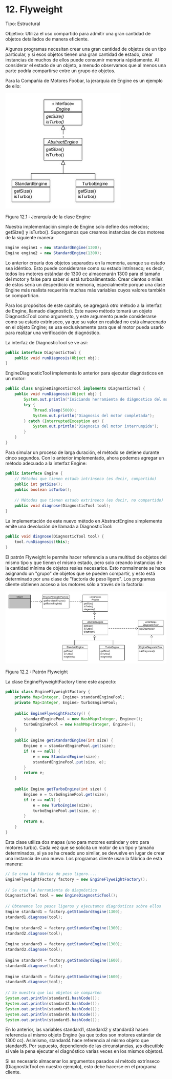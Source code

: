 # 12. Flyweight

Tipo: Estructural

Objetivo: Utiliza el uso compartido para admitir una gran cantidad de objetos detallados de manera eficiente.

Algunos programas necesitan crear una gran cantidad de objetos de un tipo particular, y si esos objetos tienen una gran cantidad de estado, crear instancias de muchos de ellos puede consumir memoria rápidamente. Al considerar el estado de un objeto, a menudo observamos que al menos una parte podría compartirse entre un grupo de objetos.

Para la Compañía de Motores Foobar, la jerarquía de Engine es un ejemplo de ello:

![Jerarquía de la clase Engine](../images/000049.jpg)

Figura 12.1 : Jerarquía de la clase Engine

Nuestra implementación simple de Engine solo define dos métodos; getSize() y isTurbo(). Supongamos que creamos instancias de dos motores de la siguiente manera:

```java
Engine engine1 = new StandardEngine(1300);
Engine engine2 = new StandardEngine(1300);
```

Lo anterior crearía dos objetos separados en la memoria, aunque su estado sea idéntico. Esto puede considerarse como su estado intrínseco; es decir, todos los motores estándar de 1300 cc almacenarán 1300 para el tamaño del motor y false para saber si está turboalimentado. Crear cientos o miles de estos sería un desperdicio de memoria, especialmente porque una clase Engine más realista requeriría muchas más variables cuyos valores también se compartirían.

Para los propósitos de este capítulo, se agregará otro método a la interfaz de Engine, llamado diagnostic(). Este nuevo método tomará un objeto DiagnosticTool como argumento, y este argumento puede considerarse como su estado extrínseco, ya que su valor en realidad no está almacenado en el objeto Engine; se usa exclusivamente para que el motor pueda usarlo para realizar una verificación de diagnóstico.

La interfaz de DiagnosticTool se ve así:

```java
public interface DiagnosticTool {
    public void runDiagnosis(Object obj);
}
```

EngineDiagnosticTool implementa lo anterior para ejecutar diagnósticos en un motor:

```java
public class EngineDiagnosticTool implements DiagnosticTool {
    public void runDiagnosis(Object obj) {
        System.out.println("Iniciando herramienta de diágnostico del motor para " + obj);
        try {
            Thread.sleep(5000);
            System.out.println("Diagnosis del motor completada");
        } catch (InterruptedException ex) {
            System.out.println("Diagnosis del motor interrumpida");
        }
    }
}
```

Para simular un proceso de larga duración, el método se detiene durante cinco segundos. Con lo anterior implementado, ahora podemos agregar un método adecuado a la interfaz Engine:

```java
public interface Engine {
    // Métodos que tienen estado intrínseco (es decir, compartido)
    public int getSize();
    public boolean isTurbo();

    // Métodos que tienen estado extrínseco (es decir, no compartido)
    public void diagnose(DiagnosticTool tool);
}
```

La implementación de este nuevo método en AbstractEngine simplemente emite una devolución de llamada a DiagnosticTool:

```java
public void diagnose(DiagnosticTool tool) {
    tool.runDiagnosis(this);
}
```

El patrón Flyweight le permite hacer referencia a una multitud de objetos del mismo tipo y que tienen el mismo estado, pero solo creando instancias de la cantidad mínima de objetos reales necesarios. Esto normalmente se hace asignando un "grupo" de objetos que se pueden compartir, y esto está determinado por una clase de "factoría de peso ligero". Los programas cliente obtienen acceso a los motores sólo a través de la factoría:

![Patrón Flyweight](../images/000026.jpg)

Figura 12.2 : Patrón Flyweight

La clase EngineFlyweightFactory tiene este aspecto:

```java
public class EngineFlyweightFactory {
    private Map<Integer, Engine> standardEnginePool;
    private Map<Integer, Engine> turboEnginePool;

    public EngineFlyweightFactory() {
        standardEnginePool = new HashMap<Integer, Engine>();
        turboEnginePool = new HashMap<Integer, Engine>();
    }

    public Engine getStandardEngine(int size) {
        Engine e = standardEnginePool.get(size);
        if (e == null) {
            e = new StandardEngine(size);
            standardEnginePool.put(size, e);
        }
        return e;
    }

    public Engine getTurboEngine(int size) {
        Engine e = turboEnginePool.get(size);
        if (e == null) {
            e = new TurboEngine(size);
            turboEnginePool.put(size, e);
        }
        return e;
    }
}
```

Esta clase utiliza dos mapas (uno para motores estándar y otro para motores turbo). Cada vez que se solicita un motor de un tipo y tamaño determinados, si ya se ha creado uno similar, se devuelve en lugar de crear una instancia de uno nuevo. Los programas cliente usan la fábrica de esta manera:

```java
// Se crea la fábrica de peso ligero....
EngineFlyweightFactory factory = new EngineFlyweightFactory();

// Se crea la herramienta de diagnóstico
DiagnosticTool tool = new EngineDiagnosticTool();

// Obtenemos los pesos ligeros y ejecutamos diagnósticos sobre ellos
Engine standard1 = factory.getStandardEngine(1300);
standard1.diagnose(tool);

Engine standard2 = factory.getStandardEngine(1300);
standard2.diagnose(tool);

Engine standard3 = factory.getStandardEngine(1300);
standard3.diagnose(tool);

Engine standard4 = factory.getStandardEngine(1600);
standard4.diagnose(tool);

Engine standard5 = factory.getStandardEngine(1600);
standard5.diagnose(tool);

// Se muestra que los objetos se comparten
System.out.println(standard1.hashCode());
System.out.println(standard2.hashCode());
System.out.println(standard3.hashCode());
System.out.println(standard4.hashCode());
System.out.println(standard5.hashCode());
```

En lo anterior, las variables standard1, standard2 y standard3 hacen referencia al mismo objeto Engine (ya que todos son motores estándar de 1300 cc). Asimismo, standard4 hace referencia al mismo objeto que standard5. Por supuesto, dependiendo de las circunstancias, ¡es discutible si vale la pena ejecutar el diagnóstico varias veces en los mismos objetos!.

Si es necesario almacenar los argumentos pasados al método extrínseco (DiagnosticTool en nuestro ejemplo), esto debe hacerse en el programa cliente.
